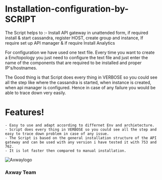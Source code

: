 # Installation-configuration-by-SCRIPT

The Script helps to :- Install API gateway in unattended form, if required install &amp; start cassandra, register HOST, create group and instance, If require  set up API manager &amp; if require Install Analytics

For configuration we have used one text file. Every time you want to create a Env/topology you just need to configure the text file and just enter the name of the components that are required to be installed and proper IP's/hostnames.

The Good thing is that Script does every thing in VERBOSE so you could see all the step like where the cassandra is started, when instance is created, when api manager is configured. Hence in case of any failure you would be able to trace down very easily.

# Features!
    - Easy to use and adapt according to differnet Env and archietecture.
    - Script does every thing in VERBOSE so you could see all the step and easy to trace down problem in case of any issue.
    - The Script is based on the general installation structure of the API gateway and can be used with any version i have tested it with 753 and 762.
    - It is lot faster then compared to manual installation.

![Axwaylogo]( https://github.com/Axway-API-Management/Common/blob/master/img/AxwayLogoSmall.png ) 
### Axway Team

